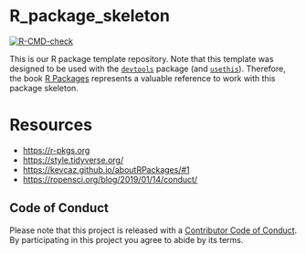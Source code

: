 # R_package_skeleton
[![R-CMD-check](https://github.com/inSilecoInc/R_package_skeleton/workflows/R-CMD-check/badge.svg)](https://github.com/inSilecoInc/R_package_skeleton/actions?query=workflow%3AR-CMD-check)

This is our R package template repository. Note that this template was designed
to be used with the [`devtools`](https://devtools.r-lib.org/) package (and
[`usethis`](https://github.com/r-lib/usethis)). Therefore, the book [R Packages](https://r-pkgs.org) represents a valuable reference to work with this package skeleton. 


# Resources  

- https://r-pkgs.org
- https://style.tidyverse.org/
- https://kevcaz.github.io/aboutRPackages/#1
- https://ropensci.org/blog/2019/01/14/conduct/


## Code of Conduct

Please note that this project is released with a [Contributor Code of Conduct](https://docs.ropensci.org/rcites/CONDUCT.html).
By participating in this project you agree to abide by its terms.